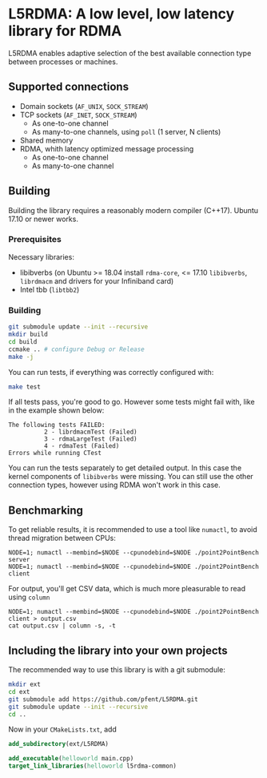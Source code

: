 # L5RDMA: A low level, low latency library for RDMA
L5RDMA enables adaptive selection of the best available connection type between processes or machines.

## Supported connections
* Domain sockets (`AF_UNIX`, `SOCK_STREAM`)
* TCP sockets (`AF_INET`, `SOCK_STREAM`)
  * As one-to-one channel
  * As many-to-one channels, using `poll` (1 server, N clients)
* Shared memory
* RDMA, whith latency optimized message processing
  * As one-to-one channel
  * As many-to-one channel

## Building
Building the library requires a reasonably modern compiler (C++17). Ubuntu 17.10 or newer works.

### Prerequisites
Necessary libraries:
* libibverbs (on Ubuntu >= 18.04 install `rdma-core`, <= 17.10 `libibverbs`, `librdmacm` and drivers for your Infiniband card)
* Intel tbb (`libtbb2`)

### Building
```bash
git submodule update --init --recursive
mkdir build
cd build
ccmake .. # configure Debug or Release
make -j
```

You can run tests, if everything was correctly configured with:
```bash
make test
```
If all tests pass, you're good to go.
However some tests might fail with, like in the example shown below:
```
The following tests FAILED:
          2 - librdmacmTest (Failed)
          3 - rdmaLargeTest (Failed)
          4 - rdmaTest (Failed)
Errors while running CTest
```
You can run the tests separately to get detailed output. In this case the kernel components of `libibverbs` were missing.
You can still use the other connection types, however using RDMA won't work in this case.

## Benchmarking
To get reliable results, it is recommended to use a tool like `numactl`, to avoid thread migration between CPUs:
```
NODE=1; numactl --membind=$NODE --cpunodebind=$NODE ./point2PointBench server
NODE=1; numactl --membind=$NODE --cpunodebind=$NODE ./point2PointBench client
```

For output, you'll get CSV data, which is much more pleasurable to read using `column`
```
NODE=1; numactl --membind=$NODE --cpunodebind=$NODE ./point2PointBench client > output.csv
cat output.csv | column -s, -t
```

## Including the library into your own projects
The recommended way to use this library is with a git submodule:
```bash
mkdir ext
cd ext
git submodule add https://github.com/pfent/L5RDMA.git
git submodule update --init --recursive
cd ..
```
Now in your `CMakeLists.txt`, add
```cmake
add_subdirectory(ext/L5RDMA)

add_executable(helloworld main.cpp)
target_link_libraries(helloworld l5rdma-common)
```
